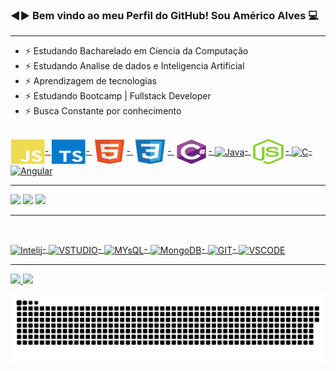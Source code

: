### ◀▶ Bem vindo ao meu Perfil do GitHub! Sou Américo Alves 💻

<hr>

- ⚡ Estudando Bacharelado em Ciencia da Computação
- ⚡ Estudando Analise de dados e Inteligencia Artificial
- ⚡ Aprendizagem de tecnologias 
- ⚡ Estudando Bootcamp | Fullstack Developer
- ⚡ Busca Constante por conhecimento


<div style="display: inline_block"><br>
  <a href="https://github.com/AmericoAlves35">
  <img align="center" alt="Js" height="40" width="55" src="https://raw.githubusercontent.com/devicons/devicon/master/icons/javascript/javascript-plain.svg">-
  <img align="center" alt="Ts" height="40" width="55" src="https://raw.githubusercontent.com/devicons/devicon/master/icons/typescript/typescript-plain.svg">-
  <img align="center" alt="HTML" height="40" width="55" src="https://raw.githubusercontent.com/devicons/devicon/master/icons/html5/html5-original.svg">-
  <img align="center" alt="CSS" height="40" width="55" src="https://raw.githubusercontent.com/devicons/devicon/master/icons/css3/css3-original.svg">-
  <img align="center" alt="Csharp" height="40" width="55" src="https://raw.githubusercontent.com/devicons/devicon/master/icons/csharp/csharp-original.svg">-
  <img align="center" alt="Java" height="50" width="60" src="https://cdn.jsdelivr.net/gh/devicons/devicon/icons/java/java-original-wordmark.svg">-
  <img align="center" alt="NodeJs" height="40" width="55" src="https://raw.githubusercontent.com/devicons/devicon/master/icons/nodejs/nodejs-original.svg">-
  <img align="center" alt="C" height="40" width="55" src="https://cdn.jsdelivr.net/gh/devicons/devicon/icons/c/c-original.svg">-
  <img align="center" alt="Angular" height="40" width="55" src="https://cdn.jsdelivr.net/gh/devicons/devicon/icons/angularjs/angularjs-original.svg"></a>
</div>

  <hr>

<div>
  <a href="https://www.instagram.com/americoalves21/" target="_blank"><img src="https://img.shields.io/badge/-Instagram-%23E4405F?style=for-the-badge&logo=instagram&logoColor=white" target="_blank"></a>
  <a href = "mailto:m_eco_21@hotmail.com"><img src="https://img.shields.io/badge/Microsoft_Outlook-0078D4?style=for-the-badge&logo=microsoft-outlook&logoColor=white" target="_blank"></a>
  <a href="https://www.linkedin.com/in/am%C3%A9rico-alves-tecnologia/" target="_blank"><img src="https://img.shields.io/badge/-LinkedIn-%230077B5?style=for-the-badge&logo=linkedin&logoColor=white" target="_blank"></a> 
 </div>

<hr>


<div style="display: inline_block"><br>
  <a href="https://github.com/AmericoAlves35">
  
  <img align="center" alt="Intelij" height="40" width="55" src="https://cdn.jsdelivr.net/gh/devicons/devicon/icons/intellij/intellij-original.svg">-
  <img align="center" alt="VSTUDIO" height="40" width="55" src="https://cdn.jsdelivr.net/gh/devicons/devicon/icons/visualstudio/visualstudio-plain.svg">-
   <img align="center" alt="MYsQL" height="40" width="55" src="https://cdn.jsdelivr.net/gh/devicons/devicon/icons/mysql/mysql-original.svg">-
   <img align="center" alt="MongoDB" height="40" width="55" src="https://cdn.jsdelivr.net/gh/devicons/devicon/icons/mongodb/mongodb-original-wordmark.svg">-
     <img align="center" alt="GIT" height="40" width="55" src="https://cdn.jsdelivr.net/gh/devicons/devicon/icons/git/git-original.svg">-
     <img align="center" alt="VSCODE" height="40" width="55" src="https://cdn.jsdelivr.net/gh/devicons/devicon/icons/vscode/vscode-original.svg">
  
  </a>
  
</div>


<hr>

<div>
  <a href="https://github.com/AmericoAlves35">
   <img height="180em" src="https://github-readme-stats.vercel.app/api/top-langs/?username=rafaballerini&layout=compact&langs_count=7&theme=tokyonight"> 
    
   <img height="180em" src="https://github-readme-stats.vercel.app/api?username=AmericoAlves35&show_icons=true&theme=tokyonight&include_all_commits=true&count_private=true">

</div>
  
  
  
  
  
  ![Snake animation](https://github.com/AmericoAlves35/AmericoAlves35/blob/output/github-contribution-grid-snake.svg)
  
  
  
  
  
  
  
